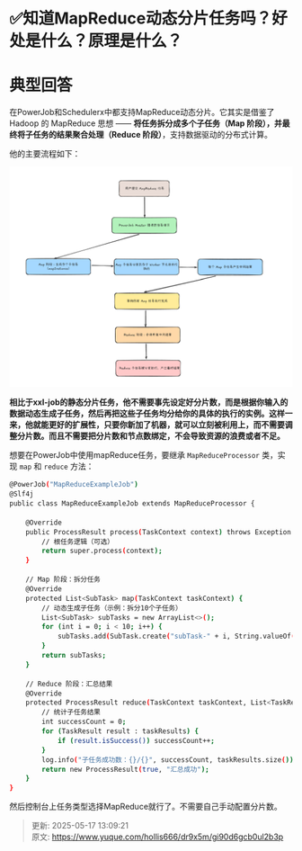 # ✅知道MapReduce动态分片任务吗？好处是什么？原理是什么？

# 典型回答


在PowerJob和Schedulerx中都支持MapReduce动态分片。它其实是借鉴了 Hadoop 的 MapReduce 思想 —— **将任务拆分成多个子任务（Map 阶段），并最终将子任务的结果聚合处理（Reduce 阶段）**，支持数据驱动的分布式计算。  



他的主要流程如下：



![1747457806771-4e13223b-4f9e-4794-9751-920fd5b7ad12.png](./img/IbzwQ0akeJzyl8_C/1747457806771-4e13223b-4f9e-4794-9751-920fd5b7ad12-991778.png)



**相比于xxl-job的静态分片任务，他不需要事先设定好分片数，而是根据你输入的数据动态生成子任务，然后再把这些子任务均分给你的具体的执行的实例。这样一来，他就能更好的扩展性，只要你新加了机器，就可以立刻被利用上，而不需要调整分片数。而且不需要把分片数和节点数绑定，不会导致资源的浪费或者不足。**





想要在PowerJob中使用mapReduce任务，要继承 `MapReduceProcessor` 类，实现 `map` 和 `reduce` 方法：



```bash
@PowerJob("MapReduceExampleJob")
@Slf4j
public class MapReduceExampleJob extends MapReduceProcessor {

    @Override
    public ProcessResult process(TaskContext context) throws Exception {
        // 根任务逻辑（可选）
        return super.process(context);
    }

    // Map 阶段：拆分任务
    @Override
    protected List<SubTask> map(TaskContext taskContext) {
        // 动态生成子任务（示例：拆分10个子任务）
        List<SubTask> subTasks = new ArrayList<>();
        for (int i = 0; i < 10; i++) {
            subTasks.add(SubTask.create("subTask-" + i, String.valueOf(i)));
        }
        return subTasks;
    }

    // Reduce 阶段：汇总结果
    @Override
    protected ProcessResult reduce(TaskContext taskContext, List<TaskResult> taskResults) {
        // 统计子任务结果
        int successCount = 0;
        for (TaskResult result : taskResults) {
            if (result.isSuccess()) successCount++;
        }
        log.info("子任务成功数：{}/{}", successCount, taskResults.size());
        return new ProcessResult(true, "汇总成功");
    }
}
```



然后控制台上任务类型选择MapReduce就行了。不需要自己手动配置分片数。



> 更新: 2025-05-17 13:09:21  
> 原文: <https://www.yuque.com/hollis666/dr9x5m/gi90d6gcb0ul2b3p>